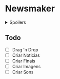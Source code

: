 # Newsmaker

<details>
<summary>Spoilers</summary>
<br>
- Noticias apoiando o governo dão mais dinheiro, porque o governo compra
- Se fizer só noticias contra o governo, vai começar a receber ameaças e não vai ganhar tanto dinheiro
</details>

## Todo
- [ ] Drag 'n Drop
- [ ] Criar Noticias
- [ ] Criar Finais
- [ ] Criar Imagens
- [ ] Criar Sons
